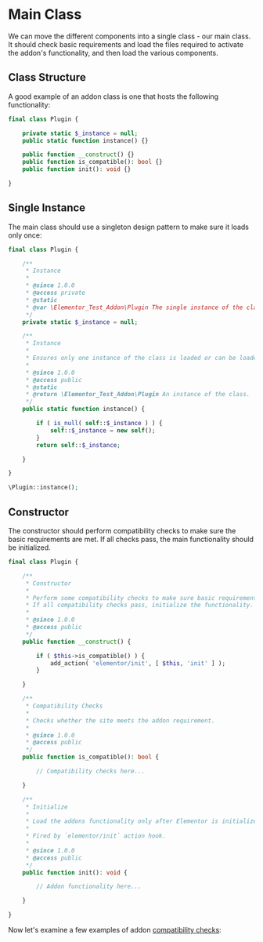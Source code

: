 # Main Class

<Badge type="tip" vertical="top" text="Elementor Core" /> <Badge type="warning" vertical="top" text="Basic" />

We can move the different components into a single class - our main class. It should check basic requirements and load the files required to activate the addon's functionality, and then load the various components.

## Class Structure

A good example of an addon class is one that hosts the following functionality:

```php
final class Plugin {

	private static $_instance = null;
	public static function instance() {}

	public function __construct() {}
	public function is_compatible(): bool {}
	public function init(): void {}

}
```

## Single Instance

The main class should use a singleton design pattern to make sure it loads only once:

```php
final class Plugin {

	/**
	 * Instance
	 *
	 * @since 1.0.0
	 * @access private
	 * @static
	 * @var \Elementor_Test_Addon\Plugin The single instance of the class.
	 */
	private static $_instance = null;

	/**
	 * Instance
	 *
	 * Ensures only one instance of the class is loaded or can be loaded.
	 *
	 * @since 1.0.0
	 * @access public
	 * @static
	 * @return \Elementor_Test_Addon\Plugin An instance of the class.
	 */
	public static function instance() {

		if ( is_null( self::$_instance ) ) {
			self::$_instance = new self();
		}
		return self::$_instance;

	}

}

\Plugin::instance();
```

## Constructor

The constructor should perform compatibility checks to make sure the basic requirements are met. If all checks pass, the main functionality should be initialized.

```php
final class Plugin {

	/**
	 * Constructor
	 *
	 * Perform some compatibility checks to make sure basic requirements are meet.
	 * If all compatibility checks pass, initialize the functionality.
	 *
	 * @since 1.0.0
	 * @access public
	 */
	public function __construct() {

		if ( $this->is_compatible() ) {
			add_action( 'elementor/init', [ $this, 'init' ] );
		}

	}

	/**
	 * Compatibility Checks
	 *
	 * Checks whether the site meets the addon requirement.
	 *
	 * @since 1.0.0
	 * @access public
	 */
	public function is_compatible(): bool {

		// Compatibility checks here...

	}

	/**
	 * Initialize
	 *
	 * Load the addons functionality only after Elementor is initialized.
	 *
	 * Fired by `elementor/init` action hook.
	 *
	 * @since 1.0.0
	 * @access public
	 */
	public function init(): void {

		// Addon functionality here...

	}

}
```

Now let's examine a few examples of addon [compatibility checks](./compatibility/):
